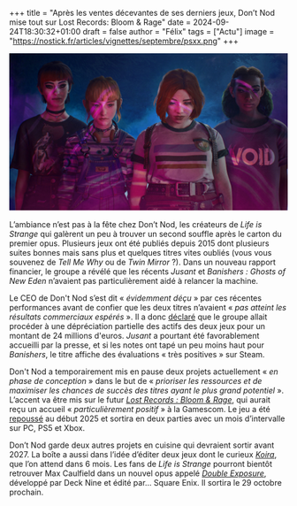 +++
title = "Après les ventes décevantes de ses derniers jeux, Don’t Nod mise tout sur Lost Records: Bloom & Rage"
date = 2024-09-24T18:30:32+01:00
draft = false
author = "Félix"
tags = ["Actu"]
image = "https://nostick.fr/articles/vignettes/septembre/psxx.png"
+++

![Le jeu Lost Records: Bloom & Rage](bloom.jpg "") 

L’ambiance n’est pas à la fête chez Don’t Nod, les créateurs de *Life is Strange* qui galèrent un peu à trouver un second souffle après le carton du premier opus. Plusieurs jeux ont été publiés depuis 2015 dont plusieurs suites bonnes mais sans plus et quelques titres vites oubliés (vous vous souvenez de *‌Tell Me Why* ou de *‌Twin Mirror* ?). Dans un nouveau rapport financier, le groupe a révélé que les récents *Jusant* et *Banishers : Ghosts of New Eden* n’avaient pas particulièrement aidé à relancer la machine.

Le CEO de Don't Nod s’est dit « *évidemment déçu* » par ces récentes performances avant de confier que les deux titres n’avaient « *pas atteint les résultats commerciaux espérés* ». Il a donc [déclaré](https://www.eurogamer.net/dont-nod-bets-on-lost-records-bloom-rage-as-multiple-projects-fail-to-meet-expectations) que le groupe allait procéder à une dépréciation partielle des actifs des deux jeux pour un montant de 24 millions d'euros. *Jusant* a pourtant été favorablement accueilli par la presse, et si les notes ont tapé un peu moins haut pour *Banishers*, le titre affiche des évaluations « très positives » sur Steam.

Don't Nod a temporairement mis en pause deux projets actuellement « *en phase de conception* » dans le but de « *prioriser les ressources et de maximiser les chances de succès des titres ayant le plus grand potentiel* ». L’accent va être mis sur le futur *[Lost Records : Bloom & Rage](https://store.steampowered.com/app/1902960/Lost_Records_Bloom__Rage/)*, qui aurait reçu un accueil « *particulièrement positif* » à la Gamescom. Le jeu a été [repoussé](https://nostick.fr/articles/2024/juin/2806-dont-nod-repousse-lost-records/) au début 2025 et sortira en deux parties avec un mois d’intervalle sur PC, PS5 et Xbox. 

Don’t Nod garde deux autres projets en cuisine qui devraient sortir avant 2027. La boîte a aussi dans l’idée d’éditer deux jeux dont le curieux *[Koira](https://store.steampowered.com/app/1626620/Koira/?curator_clanid=33977966)*, que l’on attend dans 6 mois. Les fans de *Life is Strange* pourront bientôt retrouver Max Caulfield dans un nouvel opus appelé *[Double Exposure](https://store.steampowered.com/app/1874000/Life_is_Strange_Double_Exposure/)*, développé par Deck Nine et édité par… Square Enix. Il sortira le 29 octobre prochain.

